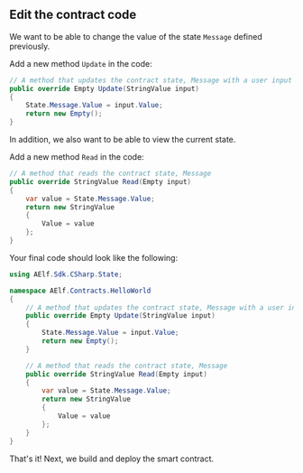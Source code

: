## Edit the contract code

We want to be able to change the value of the state `Message` defined previously.

Add a new method `Update` in the code:

```cs
// A method that updates the contract state, Message with a user input
public override Empty Update(StringValue input)
{
    State.Message.Value = input.Value;
    return new Empty();
}
```

In addition, we also want to be able to view the current state.

Add a new method `Read` in the code:

```cs
// A method that reads the contract state, Message
public override StringValue Read(Empty input)
{
    var value = State.Message.Value;
    return new StringValue
    {
        Value = value
    };
}
```

Your final code should look like the following:

```cs
using AElf.Sdk.CSharp.State;

namespace AElf.Contracts.HelloWorld
{
    // A method that updates the contract state, Message with a user input
    public override Empty Update(StringValue input)
    {
        State.Message.Value = input.Value;
        return new Empty();
    }

    // A method that reads the contract state, Message
    public override StringValue Read(Empty input)
    {
        var value = State.Message.Value;
        return new StringValue
        {
            Value = value
        };
    }
}
```

That's it! Next, we build and deploy the smart contract.
